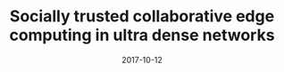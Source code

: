 ---
title: "Socially trusted collaborative edge computing in ultra dense networks"
collection: publications
category: 2017
date: 2017-10-12
permalink: /publication/Socially trusted collaborative edge computing in ultra dense networks
excerpt: '<strong><u>Lixing Chen</u></strong>, Jie Xu'
venue: 'Proceedings of the second ACM/IEEE symposium on edge computing'
paperurl: 'https://dl.acm.org/doi/abs/10.1145/3132211.3134451'
---